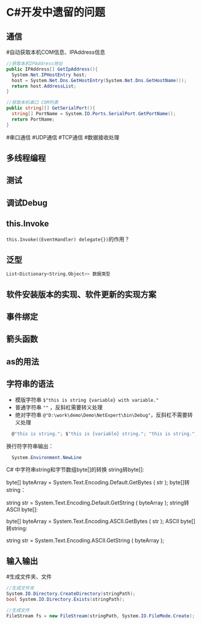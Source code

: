 # C#开发中遗留的问题

## 通信

  #自动获取本机COM信息、IPAddress信息

```C#
//获取本机IPAddress地址
public IPAddress[] GetIpAddress(){
  System.Net.IPHostEntry host;
  host = System.Net.Dns.GetHostEntry(System.Net.Dns.GetHostName());
  return host.AddressList;
}

//获取本机串口 COM列表
public string][] GetSerialPort(){
  string[] PortName = System.IO.Ports.SerialPort.GetPortName();
  return PortName;
}
```

  #串口通信
  #UDP通信
  #TCP通信
  #数据接收处理

## 多线程编程

## 测试

## 调试Debug

## this.Invoke

  `this.Invoke((EventHandler) delegate{})`的作用？

## 泛型

```C#
List<Dictionary<String,Object>> 数据类型
```

## 软件安装版本的实现、软件更新的实现方案

## 事件绑定

## 箭头函数

## as的用法

## 字符串的语法

* 模版字符串 `$"this is string {variable} with variable."`
* 普通字符串 `""` ，反斜杠需要转义处理
* 绝对字符串 `@"D:\work\demo\Demo\NetExpert\bin\Debug"`，反斜杠不需要转义处理

```c#
  @"this is string."; $"this is {variable} string."; "this is string.";
```

  换行符字符串输出：

```c#
  System.Environment.NewLine
```

C# 中字符串string和字节数组byte[]的转换
string转byte[]:

byte[] byteArray = System.Text.Encoding.Default.GetBytes ( str );
byte[]转string：

string str = System.Text.Encoding.Default.GetString ( byteArray );
string转ASCII byte[]:

byte[] byteArray = System.Text.Encoding.ASCII.GetBytes ( str );
ASCII byte[]转string:

string str = System.Text.Encoding.ASCII.GetString ( byteArray );

## 输入输出

  #生成文件夹、文件

```c#
//生成文件夹
System.IO.Directory.CreateDirectory(stringPath);
bool System.IO.Directory.Exists(stringPath);

//生成文件
FileStream fs = new FileStream(stringPath, System.IO.FileMode.Create);
```